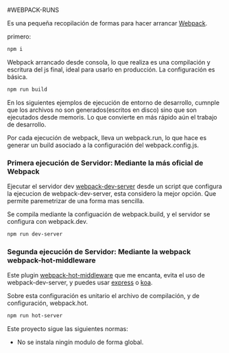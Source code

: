 #WEBPACK-RUNS

Es una pequeña recopilación de formas para hacer arrancar [Webpack](webpack.github.io).

primero:
```bash
npm i
```


Webpack arrancado desde consola, lo que realiza es una compilación y escritura del js final, ideal para usarlo en producción.
La configuración es básica.

```bash
npm run build
```

En los siguientes ejemplos de ejecución de entorno de desarrollo, cumnple que los archivos no son generados(escritos en disco) sino que son ejecutados desde memoris. Lo que convierte en más rápido aún el trabajo de desarrollo.

Por cada ejecución de webpack, lleva un webpack.run, lo que hace es generar un build asociado a la configuración del webpack.config.js.

### Primera ejecución de Servidor: Mediante la más oficial de Webpack
Ejecutar el servidor dev [webpack-dev-server](http://webpack.github.io/docs/webpack-dev-server.html) desde un script que configura la ejecucion de webpack-dev-server, esta considero la mejor opción. Que permite paremetrizar de una forma mas sencilla.

Se compila mediante la configuación de webpack.build, y el servidor se configura con webpack.dev.


```bash
npm run dev-server
```
### Segunda ejecución de Servidor: Mediante la webpack webpack-hot-middleware

Este plugin [webpack-hot-middleware](https://github.com/glenjamin/webpack-hot-middleware) que me encanta, evita el uso de webpack-dev-server, y puedes usar [express](http://expressjs.com/es/) o [koa](http://koajs.com/).

Sobre esta configuración es unitario el archivo de compilación, y de configuración, webpack.hot.

```bash
npm run hot-server
```


Este proyecto sigue las siguientes normas:

- No se instala ningín modulo de forma global.
